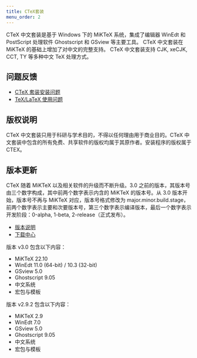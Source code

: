 ```yaml
---
title: CTeX套装
menu_order: 2
---
```

CTeX 中文套装是基于 Windows 下的 MiKTeX 系统，集成了编辑器 WinEdt 和 PostScript 处理软件 Ghostscript 和 GSview 等主要工具。 CTeX 中文套装在 MiKTeX 的基础上增加了对中文的完整支持。 CTeX 中文套装支持 CJK, xeCJK, CCT, TY 等多种中文 TeX 处理方式。

## 问题反馈

- [CTeX 套装安装问题](https://github.com/Aloft-Lab/CTeX-Installer/issues)
- [TeX/LaTeX 使用问题](https://github.com/CTeX-org/forum/issues)

## 版权说明

CTeX 中文套装只用于科研与学术目的，不得以任何理由用于商业目的。CTeX 中文套装中包含的所有免费、共享软件的版权均属于其原作者。安装程序的版权属于 CTEX。

## 版本更新

CTeX 随着 MiKTeX 以及相关软件的升级而不断升级。3.0 之前的版本，其版本号由三个数字构成，其中前两个数字表示内含的 MiKTeX 的版本号。从 3.0 版本开始，版本号不再与 MiKTeX 对应，版本号格式修改为 major.minor.build.stage，前两个数字表示主要和次要版本号，第三个数字表示编译版本，最后一个数字表示开发阶段：0-alpha, 1-beta, 2-release（正式发布）。

- [版本说明](./release-notes.md)
- [下载中心](./download.md)

版本 v3.0 包含以下内容：
- MiKTeX 22.10
- WinEdt 11.0 (64-bit) / 10.3 (32-bit)
- GSview 5.0
- Ghostscript 9.05
- 中文系统
- 宏包与模板

版本 v2.9.2 包含以下内容：
- MiKTeX 2.9
- WinEdt 7.0
- GSview 5.0
- Ghostscript 9.05
- 中文系统
- 宏包与模板

